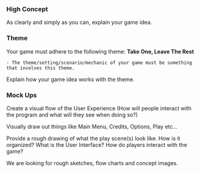 ### High Concept

As clearly and simply as you can, explain your game idea.

### Theme

Your game must adhere to the following theme: **Take One, Leave The Rest**

    - The theme/setting/scenario/mechanic of your game must be something that involves this theme.


Explain how your game idea works with the theme.

### Mock Ups

Create a visual flow of the User Experience (How will people interact with the program and what will they see when doing so?)

Visually draw out things like Main Menu, Credits, Options, Play etc...

Provide a rough drawing of what the play scene(s) look like. How is it organized? What is the User Interface? How do players interact with the game?

We are looking for rough sketches, flow charts and concept images.
